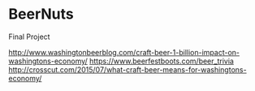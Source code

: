 # BeerNuts
Final Project

http://www.washingtonbeerblog.com/craft-beer-1-billion-impact-on-washingtons-economy/
https://www.beerfestboots.com/beer_trivia
http://crosscut.com/2015/07/what-craft-beer-means-for-washingtons-economy/
